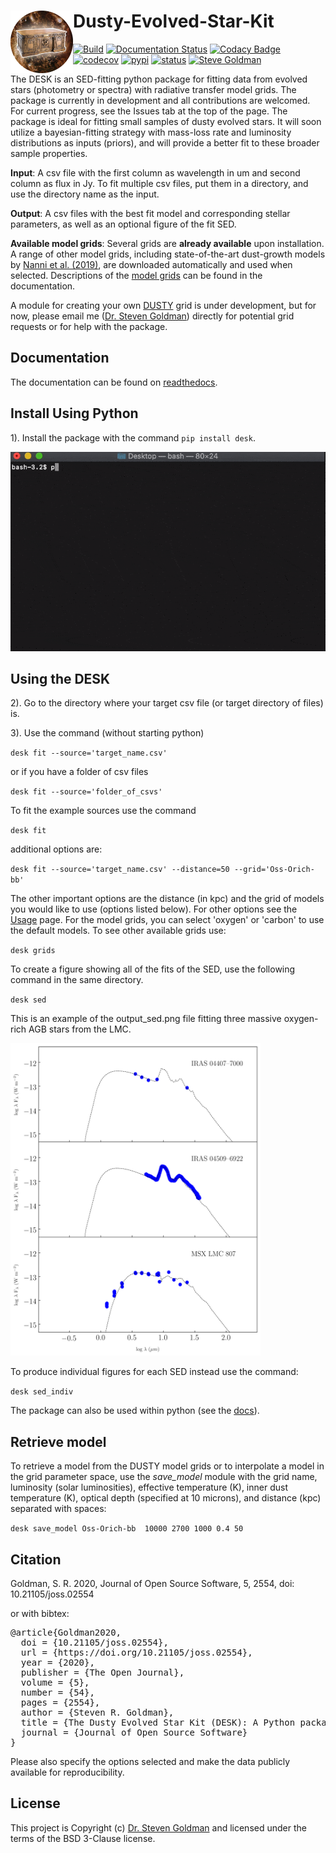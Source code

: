 Dusty-Evolved-Star-Kit<img align="left" width="100" height="100" src="docs/the_desk.png">
=========================================================================================
[![Build](https://github.com/s-goldman/Dusty-Evolved-Star-Kit/workflows/Python%20package/badge.svg?branch=master)](https://github.com/s-goldman/Dusty-Evolved-Star-Kit/actions)
[![Documentation Status](https://readthedocs.org/projects/dusty-evolved-star-kit/badge/?version=latest)](https://dusty-evolved-star-kit.readthedocs.io/en/latest/?badge=latest)
[![Codacy Badge](https://api.codacy.com/project/badge/Grade/b6bd41e6d7db48e7b811a106015f2d82)](https://www.codacy.com/manual/s-goldman/Dusty-Evolved-Star-Kit?utm_source=github.com&amp;utm_medium=referral&amp;utm_content=s-goldman/Dusty-Evolved-Star-Kit&amp;utm_campaign=Badge_Grade)
[![codecov](https://codecov.io/gh/s-goldman/Dusty-Evolved-Star-Kit/branch/master/graph/badge.svg)](https://codecov.io/gh/s-goldman/Dusty-Evolved-Star-Kit)
[![pypi](https://img.shields.io/badge/pypi-DESK-blue.svg)](https://pypi.org/project/desk/)
[![status](https://joss.theoj.org/papers/b78c206113fdb59a7a8839649786e9d8/status.svg)](https://joss.theoj.org/papers/b78c206113fdb59a7a8839649786e9d8)
[![Steve Goldman](https://img.shields.io/badge/STScI-Steve%20Goldman-blue.svg)](http://www.stsci.edu/~sgoldman/)

The DESK is an SED-fitting python package for fitting data from evolved stars (photometry or spectra) with radiative transfer model grids. The package is currently in development and all contributions are welcomed. For current progress, see the Issues tab at the top of the page. The package is ideal for fitting small samples of dusty evolved stars. It will soon utilize a bayesian-fitting strategy with mass-loss rate and luminosity distributions as inputs (priors), and will provide a better fit  to these broader sample properties.

**Input**: A csv file with the first column as wavelength in um and second column as flux in Jy. To fit multiple csv files, put them in a directory, and use the directory name as the input.

**Output**: A csv files with the best fit model and corresponding stellar parameters, as well as an optional figure of the fit SED.

**Available model grids**:
Several grids are **already available** upon installation. A range of other model grids, including state-of-the-art dust-growth models by [Nanni et al. (2019)](https://ui.adsabs.harvard.edu/abs/2019MNRAS.487..502N/abstract), are downloaded automatically and used when selected. Descriptions of the [model grids](https://dusty-evolved-star-kit.readthedocs.io/en/latest/grids.html) can be found in the documentation.

<!-- and the 2D [GRAMS](https://2dust.stsci.edu/grams_models.cgi) model grid based on the [2DUST](https://2dust.stsci.edu/index.cgi) code -->


A module for creating your own [DUSTY](https://github.com/ivezic/dusty) grid is under development, but for now, please email me ([Dr. Steven Goldman](http://www.stsci.edu/~sgoldman/)) directly for potential grid requests or for help with the package.

Documentation
-------------

The documentation can be found on [readthedocs](http://dusty-evolved-star-kit.readthedocs.io/en/latest/).

Install Using Python
--------------------

1). Install the package with the command `pip install desk`.

![](docs/pip_install2.gif)

Using the DESK
--------------

2). Go to the directory where your target csv file (or target directory of files) is.  

3). Use the command (without starting python)

  `desk fit --source='target_name.csv'`

or if you have a folder of csv files

  `desk fit --source='folder_of_csvs'`

To fit the example sources use the command

  `desk fit`

additional options are:

`desk fit --source='target_name.csv' --distance=50 --grid='Oss-Orich-bb'`

The other important options are the distance (in kpc) and the grid of models you would like to use (options listed below). For other options see the [Usage](https://dusty-evolved-star-kit.readthedocs.io/en/latest/usage.html) page. For the model grids, you can select 'oxygen' or 'carbon' to use the default models. To see other available grids use:

`desk grids`

To create a figure showing all of the fits of the SED, use the following command in the same directory.

`desk sed`


This is an example of the output_sed.png file fitting three massive oxygen-rich AGB stars from the LMC.

<img src="docs/example.png"  width="400" height="500">

To produce individual figures for each SED instead use the command:

`desk sed_indiv`

The package can also be used within python (see the [docs](https://dusty-evolved-star-kit.readthedocs.io/en/latest/usage.html#use-in-python-environment)).


Retrieve model
--------------

To retrieve a model from the DUSTY model grids or to interpolate a model in the grid parameter space, use the *save_model* module with the grid name, luminosity (solar luminosities), effective temperature (K), inner dust temperature (K), optical depth (specified at 10 microns), and distance (kpc) separated with spaces:

`desk save_model Oss-Orich-bb  10000 2700 1000 0.4 50`


Citation
-----------

Goldman, S. R. 2020, Journal of Open Source Software, 5, 2554, doi: 10.21105/joss.02554

or with bibtex:

<pre>@article{Goldman2020,
  doi = {10.21105/joss.02554},
  url = {https://doi.org/10.21105/joss.02554},
  year = {2020},
  publisher = {The Open Journal},
  volume = {5},
  number = {54},
  pages = {2554},
  author = {Steven R. Goldman},
  title = {The Dusty Evolved Star Kit (DESK): A Python package for fitting the Spectral Energy Distribution of Evolved Stars},
  journal = {Journal of Open Source Software}
}</pre>

Please also specify the options selected and make the data publicly available for reproducibility.

License
-------

This project is Copyright (c) [Dr. Steven Goldman](http://www.stsci.edu/~sgoldman/) and licensed under
the terms of the BSD 3-Clause license.
